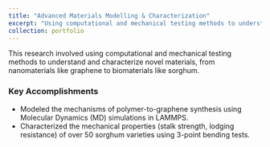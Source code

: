 ```yaml
---
title: "Advanced Materials Modelling & Characterization"
excerpt: "Using computational and mechanical testing methods to understand and characterize novel materials."
collection: portfolio
---
```


This research involved using computational and mechanical testing methods to understand and characterize novel materials, from nanomaterials like graphene to biomaterials like sorghum.

### Key Accomplishments
* Modeled the mechanisms of polymer-to-graphene synthesis using Molecular Dynamics (MD) simulations in LAMMPS.
* Characterized the mechanical properties (stalk strength, lodging resistance) of over 50 sorghum varieties using 3-point bending tests.
